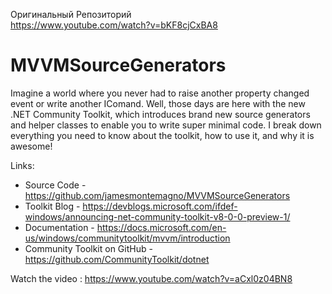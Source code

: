 Оригинальный Репозиторий  
https://www.youtube.com/watch?v=bKF8cjCxBA8  

# MVVMSourceGenerators

Imagine a world where you never had to raise another property changed event or write another IComand. Well, those days are here with the new .NET Community Toolkit, which introduces brand new source generators and helper classes to enable you to write super minimal code. I break down everything you need to know about the toolkit, how to use it, and why it is awesome!

Links:
* Source Code - https://github.com/jamesmontemagno/MVVMSourceGenerators
* Toolkit Blog -  https://devblogs.microsoft.com/ifdef-windows/announcing-net-community-toolkit-v8-0-0-preview-1/
* Documentation - https://docs.microsoft.com/en-us/windows/communitytoolkit/mvvm/introduction
* Community Toolkit on GitHub - https://github.com/CommunityToolkit/dotnet

Watch the video : https://www.youtube.com/watch?v=aCxl0z04BN8
